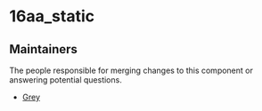 16aa_static
=================

## Maintainers

The people responsible for merging changes to this component or answering potential questions.

- [Grey](https://github.com/Grey-Soldierman)
